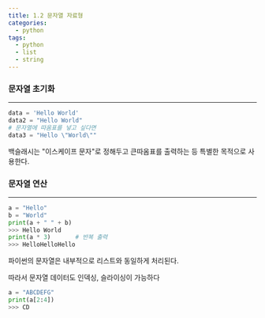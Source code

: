```yaml
---
title: 1.2 문자열 자료형
categories: 
  - python
tags: 
  - python
  - list
  - string
---
```


### 문자열 초기화

---

```python
data = 'Hello World'
data2 = "Hello World"
# 문자열에 따옴표를 넣고 싶다면
data3 = "Hello \"World\""
```

백슬래시는 "이스케이프 문자"로 정해두고 큰따옴표를 출력하는 등 특별한 목적으로 사용한다.

### 문자열 연산

---

```python
a = "Hello"
b = "World"
print(a + " " + b)
>>> Hello World
print(a * 3)       # 반복 출력
>>> HelloHelloHello
```

파이썬의 문자열은 내부적으로 리스트와 동일하게 처리된다.

따라서 문자열 데이터도 인덱싱, 슬라이싱이 가능하다

```python
a = "ABCDEFG"
print(a[2:4])
>>> CD
```